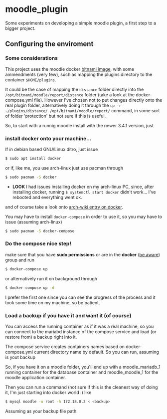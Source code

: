 # moodle_plugin
Some experiments on developing a simple moodle plugin, a first step to a bigger project.

## Configuring the enviroment

### Some considerations

This project uses the moodle docker [bitnami image](https://hub.docker.com/r/bitnami/moodle/~/dockerfile/),
with some ammendments (very few), such as mapping the plugins directory to the container `$HOME/plugins`.

It could be the case of mapping the `distance` folder directly into
the `/opt/bitnami/moodle/report/distance` folder (take a look at the docker-compose.yml file).
However I've chosen not to put changes directly onto the real plugin folder, alternatively
doing it through the `cp -r ~/plugins/distance/ /opt/bitnami/moodle/report/`
command, in some sort of folder 'protection' but not sure if this is useful.

So, to start with a runnig moodle install with the newer 3.4.1 version, just

### install docker onto your machine...

If in debian based GNU/Linux ditro, just issue

```bash
$ sudo apt install docker
```

or if, like me, you use arch-linux just use pacman through

```bash
$ sudo pacman -S docker
```
- **LOOK** I had issues installing docker on my arch-linux PC,
	since, after installing docker, running `$ systemctl start docker`
	didn't work... I've rebooted and everything went ok.

and of course take a look onto [arch-wiki entry on docker](https://wiki.archlinux.org/index.php/Docker).

You may have to install `docker-compose` in order to use it, so you may have to issue (assuming arch-linux)

```bash
$ sudo pacman -S docker-compose
```

### Do the compose nice step!

make sure that you have **sudo permissions**
or are in the **docker** ([be aware](https://github.com/moby/moby/issues/9976)) group
and run

```bash
$ docker-compose up
```

or alternatively run it on background through

```bash
$ docker-compose up -d
```

I prefer the first one since you can see the progress of the process and it took
some time on my machine, so be patient.

### Load a backup if you have it and want it (of course)

You can access the running container as if it was a real machine, so you can connect
to the mariabd instance of the compose service and load (or restore from) a backup right into it.

The compose service creates containers names based on docker-compose.yml current directory name by default.
So you can run, assuming <backup> is yout backup

So, if you have it on a moodle folder, you'll end up with a moodle_mariadb_1 running container for
the database container and moodle_moodle_1 for the moodle application container.

Then you can run a command (not sure if this is the cleanest way of doing it, I'm just starting into docker world :)
like

```bash
$ mysql moodle -u root -h 172.18.0.2 < <backup>
```

Assuming <backup> as your backup file path.
